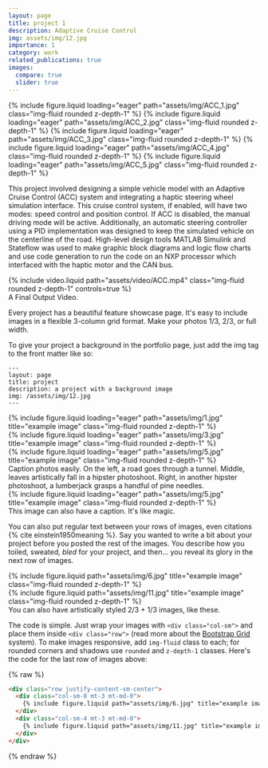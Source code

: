 ```yaml
---
layout: page
title: project 1
description: Adaptive Cruise Control
img: assets/img/12.jpg
importance: 1
category: work
related_publications: true
images:
  compare: true
  slider: true
---
```


<swiper-container keyboard="true" navigation="true" pagination="true" pagination-clickable="true" pagination-dynamic-bullets="true" rewind="true">
  <swiper-slide>{% include figure.liquid loading="eager" path="assets/img/ACC_1.jpg" class="img-fluid rounded z-depth-1" %}</swiper-slide>
  <swiper-slide>{% include figure.liquid loading="eager" path="assets/img/ACC_2.jpg" class="img-fluid rounded z-depth-1" %}</swiper-slide>
  <swiper-slide>{% include figure.liquid loading="eager" path="assets/img/ACC_3.jpg" class="img-fluid rounded z-depth-1" %}</swiper-slide>
  <swiper-slide>{% include figure.liquid loading="eager" path="assets/img/ACC_4.jpg" class="img-fluid rounded z-depth-1" %}</swiper-slide>
  <swiper-slide>{% include figure.liquid loading="eager" path="assets/img/ACC_5.jpg" class="img-fluid rounded z-depth-1" %}</swiper-slide>
</swiper-container>

This project involved designing a simple vehicle model with an Adaptive Cruise Control (ACC) system and integrating a haptic steering wheel simulation interface. This cruise control system, if enabled, will have two modes: speed control and position control. If ACC is disabled, the manual driving mode will be active. Additionally, an automatic steering controller using a PID implementation was designed to keep the simulated vehicle on the centerline of the road. High-level design tools MATLAB Simulink and Stateflow was used to make graphic block diagrams and logic flow charts and use code generation to run the code on an NXP processor which interfaced with the haptic motor and the CAN bus.

<div class="row mt-3">
    {% include video.liquid path="assets/video/ACC.mp4" class="img-fluid rounded z-depth-1" controls=true %}
</div>
<div class="caption">
    A Final Output Video.
</div>


Every project has a beautiful feature showcase page.
It's easy to include images in a flexible 3-column grid format.
Make your photos 1/3, 2/3, or full width.

To give your project a background in the portfolio page, just add the img tag to the front matter like so:

    ---
    layout: page
    title: project
    description: a project with a background image
    img: /assets/img/12.jpg
    ---
    
<div class="row">
    <div class="col-sm mt-3 mt-md-0">
        {% include figure.liquid loading="eager" path="assets/img/1.jpg" title="example image" class="img-fluid rounded z-depth-1" %}
    </div>
    <div class="col-sm mt-3 mt-md-0">
        {% include figure.liquid loading="eager" path="assets/img/3.jpg" title="example image" class="img-fluid rounded z-depth-1" %}
    </div>
    <div class="col-sm mt-3 mt-md-0">
        {% include figure.liquid loading="eager" path="assets/img/5.jpg" title="example image" class="img-fluid rounded z-depth-1" %}
    </div>
</div>
<div class="caption">
    Caption photos easily. On the left, a road goes through a tunnel. Middle, leaves artistically fall in a hipster photoshoot. Right, in another hipster photoshoot, a lumberjack grasps a handful of pine needles.
</div>
<div class="row">
    <div class="col-sm mt-3 mt-md-0">
        {% include figure.liquid loading="eager" path="assets/img/5.jpg" title="example image" class="img-fluid rounded z-depth-1" %}
    </div>
</div>
<div class="caption">
    This image can also have a caption. It's like magic.
</div>

You can also put regular text between your rows of images, even citations {% cite einstein1950meaning %}.
Say you wanted to write a bit about your project before you posted the rest of the images.
You describe how you toiled, sweated, _bled_ for your project, and then... you reveal its glory in the next row of images.

<div class="row justify-content-sm-center">
    <div class="col-sm-8 mt-3 mt-md-0">
        {% include figure.liquid path="assets/img/6.jpg" title="example image" class="img-fluid rounded z-depth-1" %}
    </div>
    <div class="col-sm-4 mt-3 mt-md-0">
        {% include figure.liquid path="assets/img/11.jpg" title="example image" class="img-fluid rounded z-depth-1" %}
    </div>
</div>
<div class="caption">
    You can also have artistically styled 2/3 + 1/3 images, like these.
</div>

The code is simple.
Just wrap your images with `<div class="col-sm">` and place them inside `<div class="row">` (read more about the <a href="https://getbootstrap.com/docs/4.4/layout/grid/">Bootstrap Grid</a> system).
To make images responsive, add `img-fluid` class to each; for rounded corners and shadows use `rounded` and `z-depth-1` classes.
Here's the code for the last row of images above:

{% raw %}

```html
<div class="row justify-content-sm-center">
  <div class="col-sm-8 mt-3 mt-md-0">
    {% include figure.liquid path="assets/img/6.jpg" title="example image" class="img-fluid rounded z-depth-1" %}
  </div>
  <div class="col-sm-4 mt-3 mt-md-0">
    {% include figure.liquid path="assets/img/11.jpg" title="example image" class="img-fluid rounded z-depth-1" %}
  </div>
</div>
```

{% endraw %}
